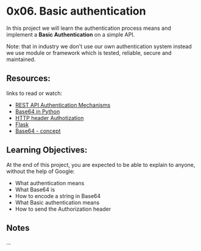 # 0x06. Basic authentication

In this project we will learn the authentication process means and implement a **Basic Authentication** on a simple API.

Note: that in industry we don't use our own authentication system instead we use module or framework which is tested, reliable, secure and maintained.

## Resources:

links to read or watch:
- <a href="https://www.youtube.com/watch?v=501dpx2IjGY" target="_blank">REST API Authentication Mechanisms</a>
- <a href="https://docs.python.org/3.7/library/base64.html" target="_blank">Base64 in Python</a>
- <a href="https://developer.mozilla.org/en-US/docs/Web/HTTP/Headers/Authorization" target="_blank">HTTP header Authotization</a>
- <a href="https://palletsprojects.com/p/flask/" target="_blank">Flask</a>
- <a href="https://en.wikipedia.org/wiki/Base64" target="_blank">Base64 - concept</a>

## Learning Objectives:

At the end of this project, you are expected to be able to explain to anyone, without the help of Google:
- What authentication means
- What Base64 is
- How to encode a string in Base64
- What Basic authentication means
- How to send the Authorization header

## Notes

...
